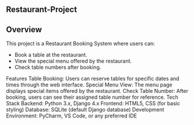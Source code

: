 ## Restaurant-Project

## Overview
This project is a Restaurant Booking System where users can:
* Book a table at the restaurant.
* View the special menu offered by the restaurant.
* Check table numbers after booking.


Features
Table Booking: Users can reserve tables for specific dates and times through the web interface.
Special Menu View: The menu page displays special items offered by the restaurant.
Check Table Number: After booking, users can see their assigned table number for reference.
Tech Stack
Backend: Python 3.x, Django 4.x
Frontend: HTML5, CSS (for basic styling)
Database: SQLite (default Django database)
Development Environment: PyCharm, VS Code, or any preferred IDE
